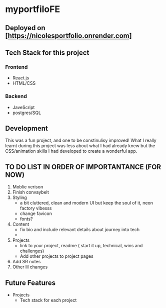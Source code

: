 # myportfiloFE

## Deployed on [https://nicolesportfolio.onrender.com]

## Tech Stack for this project
### Frontend
- React.js
- HTML/CSS
### Backend
- JaveScript
- postgres/SQL

## Development

This was a fun project, and one to be constinulisy improved! What I really learnt during this project was less about what I had already knew but the CSS/animation skills I had developed to create a wonderful app.

## TO DO LIST IN ORDER OF IMPORTANTANCE (FOR NOW)
1. Moblie verison 
2. Finish convaybelt
3. Styling
    - a bit cluttered, clean and modern UI but keep the soul of it, neon factory vibesss
    - change favicon
    - fonts?
4. Content
    - fix bio and include relevant details about journey into tech 
    - 
5. Projects
    - link to your project, readme ( start it up, technical, wins and challenges)
    - Add other projects to project pages
6. Add SR notes
7. Other lil changes

## Future Features 
- Projects 
    - Tech stack for each project
